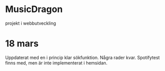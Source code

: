 # MusicDragon
projekt i webbutveckling

# 18 mars 
Uppdaterat med en i princip klar sökfunktion. Några rader kvar. 
Spotifytest finns med, men är inte implementerat i hemsidan. 
